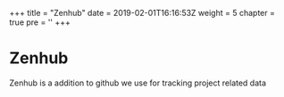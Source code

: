 +++
title = "Zenhub"
date = 2019-02-01T16:16:53Z
weight = 5
chapter = true
pre = '<i class="fab fa-github"></i>'
+++

# Zenhub


Zenhub is a addition to github we use for tracking project related data
